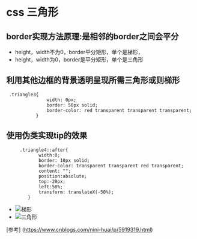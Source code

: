 # css 三角形
## border实现方法原理:是相邻的border之间会平分
* height，width不为0，border平分矩形，单个是梯形，
* height，width为0，border是平分矩形，单个是三角形

## 利用其他边框的背景透明呈现所需三角形或则梯形

``` 
 .triangle3{
               width: 0px;
               border: 50px solid;
               border-color: red transparent transparent transparent;
           }
```
## 使用伪类实现tip的效果
```
     .triangle4::after{
            width:0;
            border: 10px solid;
            border-color: transparent transparent red transparent;
            content: "";
            position:absolute;
            top:-20px;
            left:50%;
            transform: translateX(-50%);
        }
```

* ![梯形](https://images2015.cnblogs.com/blog/789674/201609/789674-20160929103835110-1726901228.png)
* ![三角形](https://images2015.cnblogs.com/blog/789674/201609/789674-20160929104118735-751227141.png)

[参考] (https://www.cnblogs.com/nini-huai/p/5919319.html)
